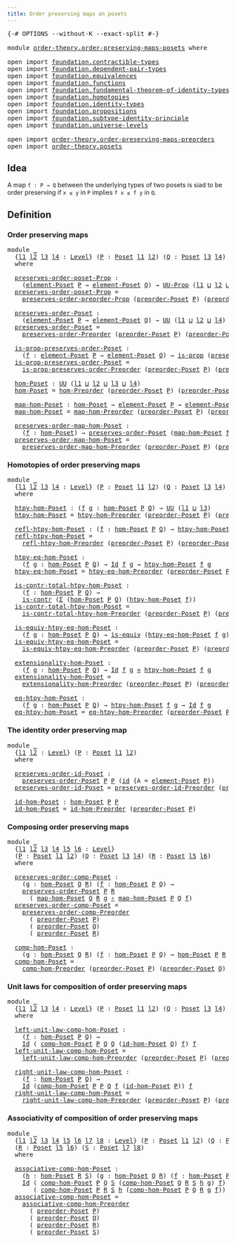 ```yaml
---
title: Order preserving maps on posets
---
```


<pre class="Agda"><a id="57" class="Symbol">{-#</a> <a id="61" class="Keyword">OPTIONS</a> <a id="69" class="Pragma">--without-K</a> <a id="81" class="Pragma">--exact-split</a> <a id="95" class="Symbol">#-}</a>

<a id="100" class="Keyword">module</a> <a id="107" href="order-theory.order-preserving-maps-posets.html" class="Module">order-theory.order-preserving-maps-posets</a> <a id="149" class="Keyword">where</a>

<a id="156" class="Keyword">open</a> <a id="161" class="Keyword">import</a> <a id="168" href="foundation.contractible-types.html" class="Module">foundation.contractible-types</a>
<a id="198" class="Keyword">open</a> <a id="203" class="Keyword">import</a> <a id="210" href="foundation.dependent-pair-types.html" class="Module">foundation.dependent-pair-types</a>
<a id="242" class="Keyword">open</a> <a id="247" class="Keyword">import</a> <a id="254" href="foundation.equivalences.html" class="Module">foundation.equivalences</a>
<a id="278" class="Keyword">open</a> <a id="283" class="Keyword">import</a> <a id="290" href="foundation.functions.html" class="Module">foundation.functions</a>
<a id="311" class="Keyword">open</a> <a id="316" class="Keyword">import</a> <a id="323" href="foundation.fundamental-theorem-of-identity-types.html" class="Module">foundation.fundamental-theorem-of-identity-types</a>
<a id="372" class="Keyword">open</a> <a id="377" class="Keyword">import</a> <a id="384" href="foundation.homotopies.html" class="Module">foundation.homotopies</a>
<a id="406" class="Keyword">open</a> <a id="411" class="Keyword">import</a> <a id="418" href="foundation.identity-types.html" class="Module">foundation.identity-types</a>
<a id="444" class="Keyword">open</a> <a id="449" class="Keyword">import</a> <a id="456" href="foundation.propositions.html" class="Module">foundation.propositions</a>
<a id="480" class="Keyword">open</a> <a id="485" class="Keyword">import</a> <a id="492" href="foundation.subtype-identity-principle.html" class="Module">foundation.subtype-identity-principle</a>
<a id="530" class="Keyword">open</a> <a id="535" class="Keyword">import</a> <a id="542" href="foundation.universe-levels.html" class="Module">foundation.universe-levels</a>

<a id="570" class="Keyword">open</a> <a id="575" class="Keyword">import</a> <a id="582" href="order-theory.order-preserving-maps-preorders.html" class="Module">order-theory.order-preserving-maps-preorders</a>
<a id="627" class="Keyword">open</a> <a id="632" class="Keyword">import</a> <a id="639" href="order-theory.posets.html" class="Module">order-theory.posets</a>
</pre>
## Idea

A map `f : P → Q` between the underlying types of two posets is siad to be order preserving if `x ≤ y` in `P` implies `f x ≤ f y` in `Q`.

## Definition

### Order preserving maps

<pre class="Agda"><a id="862" class="Keyword">module</a> <a id="869" href="order-theory.order-preserving-maps-posets.html#869" class="Module">_</a>
  <a id="873" class="Symbol">{</a><a id="874" href="order-theory.order-preserving-maps-posets.html#874" class="Bound">l1</a> <a id="877" href="order-theory.order-preserving-maps-posets.html#877" class="Bound">l2</a> <a id="880" href="order-theory.order-preserving-maps-posets.html#880" class="Bound">l3</a> <a id="883" href="order-theory.order-preserving-maps-posets.html#883" class="Bound">l4</a> <a id="886" class="Symbol">:</a> <a id="888" href="Agda.Primitive.html#597" class="Postulate">Level</a><a id="893" class="Symbol">}</a> <a id="895" class="Symbol">(</a><a id="896" href="order-theory.order-preserving-maps-posets.html#896" class="Bound">P</a> <a id="898" class="Symbol">:</a> <a id="900" href="order-theory.posets.html#731" class="Function">Poset</a> <a id="906" href="order-theory.order-preserving-maps-posets.html#874" class="Bound">l1</a> <a id="909" href="order-theory.order-preserving-maps-posets.html#877" class="Bound">l2</a><a id="911" class="Symbol">)</a> <a id="913" class="Symbol">(</a><a id="914" href="order-theory.order-preserving-maps-posets.html#914" class="Bound">Q</a> <a id="916" class="Symbol">:</a> <a id="918" href="order-theory.posets.html#731" class="Function">Poset</a> <a id="924" href="order-theory.order-preserving-maps-posets.html#880" class="Bound">l3</a> <a id="927" href="order-theory.order-preserving-maps-posets.html#883" class="Bound">l4</a><a id="929" class="Symbol">)</a>
  <a id="933" class="Keyword">where</a>

  <a id="942" href="order-theory.order-preserving-maps-posets.html#942" class="Function">preserves-order-poset-Prop</a> <a id="969" class="Symbol">:</a>
    <a id="975" class="Symbol">(</a><a id="976" href="order-theory.posets.html#1145" class="Function">element-Poset</a> <a id="990" href="order-theory.order-preserving-maps-posets.html#896" class="Bound">P</a> <a id="992" class="Symbol">→</a> <a id="994" href="order-theory.posets.html#1145" class="Function">element-Poset</a> <a id="1008" href="order-theory.order-preserving-maps-posets.html#914" class="Bound">Q</a><a id="1009" class="Symbol">)</a> <a id="1011" class="Symbol">→</a> <a id="1013" href="foundation-core.propositions.html#1393" class="Function">UU-Prop</a> <a id="1021" class="Symbol">(</a><a id="1022" href="order-theory.order-preserving-maps-posets.html#874" class="Bound">l1</a> <a id="1025" href="Agda.Primitive.html#810" class="Primitive Operator">⊔</a> <a id="1027" href="order-theory.order-preserving-maps-posets.html#877" class="Bound">l2</a> <a id="1030" href="Agda.Primitive.html#810" class="Primitive Operator">⊔</a> <a id="1032" href="order-theory.order-preserving-maps-posets.html#883" class="Bound">l4</a><a id="1034" class="Symbol">)</a>
  <a id="1038" href="order-theory.order-preserving-maps-posets.html#942" class="Function">preserves-order-poset-Prop</a> <a id="1065" class="Symbol">=</a>
    <a id="1071" href="order-theory.order-preserving-maps-preorders.html#903" class="Function">preserves-order-preorder-Prop</a> <a id="1101" class="Symbol">(</a><a id="1102" href="order-theory.posets.html#1761" class="Function">preorder-Poset</a> <a id="1117" href="order-theory.order-preserving-maps-posets.html#896" class="Bound">P</a><a id="1118" class="Symbol">)</a> <a id="1120" class="Symbol">(</a><a id="1121" href="order-theory.posets.html#1761" class="Function">preorder-Poset</a> <a id="1136" href="order-theory.order-preserving-maps-posets.html#914" class="Bound">Q</a><a id="1137" class="Symbol">)</a>

  <a id="1142" href="order-theory.order-preserving-maps-posets.html#1142" class="Function">preserves-order-Poset</a> <a id="1164" class="Symbol">:</a>
    <a id="1170" class="Symbol">(</a><a id="1171" href="order-theory.posets.html#1145" class="Function">element-Poset</a> <a id="1185" href="order-theory.order-preserving-maps-posets.html#896" class="Bound">P</a> <a id="1187" class="Symbol">→</a> <a id="1189" href="order-theory.posets.html#1145" class="Function">element-Poset</a> <a id="1203" href="order-theory.order-preserving-maps-posets.html#914" class="Bound">Q</a><a id="1204" class="Symbol">)</a> <a id="1206" class="Symbol">→</a> <a id="1208" href="foundation-core.universe-levels.html#235" class="Primitive">UU</a> <a id="1211" class="Symbol">(</a><a id="1212" href="order-theory.order-preserving-maps-posets.html#874" class="Bound">l1</a> <a id="1215" href="Agda.Primitive.html#810" class="Primitive Operator">⊔</a> <a id="1217" href="order-theory.order-preserving-maps-posets.html#877" class="Bound">l2</a> <a id="1220" href="Agda.Primitive.html#810" class="Primitive Operator">⊔</a> <a id="1222" href="order-theory.order-preserving-maps-posets.html#883" class="Bound">l4</a><a id="1224" class="Symbol">)</a>
  <a id="1228" href="order-theory.order-preserving-maps-posets.html#1142" class="Function">preserves-order-Poset</a> <a id="1250" class="Symbol">=</a>
    <a id="1256" href="order-theory.order-preserving-maps-preorders.html#1276" class="Function">preserves-order-Preorder</a> <a id="1281" class="Symbol">(</a><a id="1282" href="order-theory.posets.html#1761" class="Function">preorder-Poset</a> <a id="1297" href="order-theory.order-preserving-maps-posets.html#896" class="Bound">P</a><a id="1298" class="Symbol">)</a> <a id="1300" class="Symbol">(</a><a id="1301" href="order-theory.posets.html#1761" class="Function">preorder-Poset</a> <a id="1316" href="order-theory.order-preserving-maps-posets.html#914" class="Bound">Q</a><a id="1317" class="Symbol">)</a>

  <a id="1322" href="order-theory.order-preserving-maps-posets.html#1322" class="Function">is-prop-preserves-order-Poset</a> <a id="1352" class="Symbol">:</a>
    <a id="1358" class="Symbol">(</a><a id="1359" href="order-theory.order-preserving-maps-posets.html#1359" class="Bound">f</a> <a id="1361" class="Symbol">:</a> <a id="1363" href="order-theory.posets.html#1145" class="Function">element-Poset</a> <a id="1377" href="order-theory.order-preserving-maps-posets.html#896" class="Bound">P</a> <a id="1379" class="Symbol">→</a> <a id="1381" href="order-theory.posets.html#1145" class="Function">element-Poset</a> <a id="1395" href="order-theory.order-preserving-maps-posets.html#914" class="Bound">Q</a><a id="1396" class="Symbol">)</a> <a id="1398" class="Symbol">→</a> <a id="1400" href="foundation-core.propositions.html#1309" class="Function">is-prop</a> <a id="1408" class="Symbol">(</a><a id="1409" href="order-theory.order-preserving-maps-posets.html#1142" class="Function">preserves-order-Poset</a> <a id="1431" href="order-theory.order-preserving-maps-posets.html#1359" class="Bound">f</a><a id="1432" class="Symbol">)</a>
  <a id="1436" href="order-theory.order-preserving-maps-posets.html#1322" class="Function">is-prop-preserves-order-Poset</a> <a id="1466" class="Symbol">=</a>
    <a id="1472" href="order-theory.order-preserving-maps-preorders.html#1451" class="Function">is-prop-preserves-order-Preorder</a> <a id="1505" class="Symbol">(</a><a id="1506" href="order-theory.posets.html#1761" class="Function">preorder-Poset</a> <a id="1521" href="order-theory.order-preserving-maps-posets.html#896" class="Bound">P</a><a id="1522" class="Symbol">)</a> <a id="1524" class="Symbol">(</a><a id="1525" href="order-theory.posets.html#1761" class="Function">preorder-Poset</a> <a id="1540" href="order-theory.order-preserving-maps-posets.html#914" class="Bound">Q</a><a id="1541" class="Symbol">)</a>

  <a id="1546" href="order-theory.order-preserving-maps-posets.html#1546" class="Function">hom-Poset</a> <a id="1556" class="Symbol">:</a> <a id="1558" href="foundation-core.universe-levels.html#235" class="Primitive">UU</a> <a id="1561" class="Symbol">(</a><a id="1562" href="order-theory.order-preserving-maps-posets.html#874" class="Bound">l1</a> <a id="1565" href="Agda.Primitive.html#810" class="Primitive Operator">⊔</a> <a id="1567" href="order-theory.order-preserving-maps-posets.html#877" class="Bound">l2</a> <a id="1570" href="Agda.Primitive.html#810" class="Primitive Operator">⊔</a> <a id="1572" href="order-theory.order-preserving-maps-posets.html#880" class="Bound">l3</a> <a id="1575" href="Agda.Primitive.html#810" class="Primitive Operator">⊔</a> <a id="1577" href="order-theory.order-preserving-maps-posets.html#883" class="Bound">l4</a><a id="1579" class="Symbol">)</a>
  <a id="1583" href="order-theory.order-preserving-maps-posets.html#1546" class="Function">hom-Poset</a> <a id="1593" class="Symbol">=</a> <a id="1595" href="order-theory.order-preserving-maps-preorders.html#1677" class="Function">hom-Preorder</a> <a id="1608" class="Symbol">(</a><a id="1609" href="order-theory.posets.html#1761" class="Function">preorder-Poset</a> <a id="1624" href="order-theory.order-preserving-maps-posets.html#896" class="Bound">P</a><a id="1625" class="Symbol">)</a> <a id="1627" class="Symbol">(</a><a id="1628" href="order-theory.posets.html#1761" class="Function">preorder-Poset</a> <a id="1643" href="order-theory.order-preserving-maps-posets.html#914" class="Bound">Q</a><a id="1644" class="Symbol">)</a>

  <a id="1649" href="order-theory.order-preserving-maps-posets.html#1649" class="Function">map-hom-Poset</a> <a id="1663" class="Symbol">:</a> <a id="1665" href="order-theory.order-preserving-maps-posets.html#1546" class="Function">hom-Poset</a> <a id="1675" class="Symbol">→</a> <a id="1677" href="order-theory.posets.html#1145" class="Function">element-Poset</a> <a id="1691" href="order-theory.order-preserving-maps-posets.html#896" class="Bound">P</a> <a id="1693" class="Symbol">→</a> <a id="1695" href="order-theory.posets.html#1145" class="Function">element-Poset</a> <a id="1709" href="order-theory.order-preserving-maps-posets.html#914" class="Bound">Q</a>
  <a id="1713" href="order-theory.order-preserving-maps-posets.html#1649" class="Function">map-hom-Poset</a> <a id="1727" class="Symbol">=</a> <a id="1729" href="order-theory.order-preserving-maps-preorders.html#1808" class="Function">map-hom-Preorder</a> <a id="1746" class="Symbol">(</a><a id="1747" href="order-theory.posets.html#1761" class="Function">preorder-Poset</a> <a id="1762" href="order-theory.order-preserving-maps-posets.html#896" class="Bound">P</a><a id="1763" class="Symbol">)</a> <a id="1765" class="Symbol">(</a><a id="1766" href="order-theory.posets.html#1761" class="Function">preorder-Poset</a> <a id="1781" href="order-theory.order-preserving-maps-posets.html#914" class="Bound">Q</a><a id="1782" class="Symbol">)</a>

  <a id="1787" href="order-theory.order-preserving-maps-posets.html#1787" class="Function">preserves-order-map-hom-Poset</a> <a id="1817" class="Symbol">:</a>
    <a id="1823" class="Symbol">(</a><a id="1824" href="order-theory.order-preserving-maps-posets.html#1824" class="Bound">f</a> <a id="1826" class="Symbol">:</a> <a id="1828" href="order-theory.order-preserving-maps-posets.html#1546" class="Function">hom-Poset</a><a id="1837" class="Symbol">)</a> <a id="1839" class="Symbol">→</a> <a id="1841" href="order-theory.order-preserving-maps-posets.html#1142" class="Function">preserves-order-Poset</a> <a id="1863" class="Symbol">(</a><a id="1864" href="order-theory.order-preserving-maps-posets.html#1649" class="Function">map-hom-Poset</a> <a id="1878" href="order-theory.order-preserving-maps-posets.html#1824" class="Bound">f</a><a id="1879" class="Symbol">)</a>
  <a id="1883" href="order-theory.order-preserving-maps-posets.html#1787" class="Function">preserves-order-map-hom-Poset</a> <a id="1913" class="Symbol">=</a>
    <a id="1919" href="order-theory.order-preserving-maps-preorders.html#1910" class="Function">preserves-order-map-hom-Preorder</a> <a id="1952" class="Symbol">(</a><a id="1953" href="order-theory.posets.html#1761" class="Function">preorder-Poset</a> <a id="1968" href="order-theory.order-preserving-maps-posets.html#896" class="Bound">P</a><a id="1969" class="Symbol">)</a> <a id="1971" class="Symbol">(</a><a id="1972" href="order-theory.posets.html#1761" class="Function">preorder-Poset</a> <a id="1987" href="order-theory.order-preserving-maps-posets.html#914" class="Bound">Q</a><a id="1988" class="Symbol">)</a>
</pre>
### Homotopies of order preserving maps

<pre class="Agda"><a id="2044" class="Keyword">module</a> <a id="2051" href="order-theory.order-preserving-maps-posets.html#2051" class="Module">_</a>
  <a id="2055" class="Symbol">{</a><a id="2056" href="order-theory.order-preserving-maps-posets.html#2056" class="Bound">l1</a> <a id="2059" href="order-theory.order-preserving-maps-posets.html#2059" class="Bound">l2</a> <a id="2062" href="order-theory.order-preserving-maps-posets.html#2062" class="Bound">l3</a> <a id="2065" href="order-theory.order-preserving-maps-posets.html#2065" class="Bound">l4</a> <a id="2068" class="Symbol">:</a> <a id="2070" href="Agda.Primitive.html#597" class="Postulate">Level</a><a id="2075" class="Symbol">}</a> <a id="2077" class="Symbol">(</a><a id="2078" href="order-theory.order-preserving-maps-posets.html#2078" class="Bound">P</a> <a id="2080" class="Symbol">:</a> <a id="2082" href="order-theory.posets.html#731" class="Function">Poset</a> <a id="2088" href="order-theory.order-preserving-maps-posets.html#2056" class="Bound">l1</a> <a id="2091" href="order-theory.order-preserving-maps-posets.html#2059" class="Bound">l2</a><a id="2093" class="Symbol">)</a> <a id="2095" class="Symbol">(</a><a id="2096" href="order-theory.order-preserving-maps-posets.html#2096" class="Bound">Q</a> <a id="2098" class="Symbol">:</a> <a id="2100" href="order-theory.posets.html#731" class="Function">Poset</a> <a id="2106" href="order-theory.order-preserving-maps-posets.html#2062" class="Bound">l3</a> <a id="2109" href="order-theory.order-preserving-maps-posets.html#2065" class="Bound">l4</a><a id="2111" class="Symbol">)</a>
  <a id="2115" class="Keyword">where</a>

  <a id="2124" href="order-theory.order-preserving-maps-posets.html#2124" class="Function">htpy-hom-Poset</a> <a id="2139" class="Symbol">:</a> <a id="2141" class="Symbol">(</a><a id="2142" href="order-theory.order-preserving-maps-posets.html#2142" class="Bound">f</a> <a id="2144" href="order-theory.order-preserving-maps-posets.html#2144" class="Bound">g</a> <a id="2146" class="Symbol">:</a> <a id="2148" href="order-theory.order-preserving-maps-posets.html#1546" class="Function">hom-Poset</a> <a id="2158" href="order-theory.order-preserving-maps-posets.html#2078" class="Bound">P</a> <a id="2160" href="order-theory.order-preserving-maps-posets.html#2096" class="Bound">Q</a><a id="2161" class="Symbol">)</a> <a id="2163" class="Symbol">→</a> <a id="2165" href="foundation-core.universe-levels.html#235" class="Primitive">UU</a> <a id="2168" class="Symbol">(</a><a id="2169" href="order-theory.order-preserving-maps-posets.html#2056" class="Bound">l1</a> <a id="2172" href="Agda.Primitive.html#810" class="Primitive Operator">⊔</a> <a id="2174" href="order-theory.order-preserving-maps-posets.html#2062" class="Bound">l3</a><a id="2176" class="Symbol">)</a>
  <a id="2180" href="order-theory.order-preserving-maps-posets.html#2124" class="Function">htpy-hom-Poset</a> <a id="2195" class="Symbol">=</a> <a id="2197" href="order-theory.order-preserving-maps-preorders.html#2197" class="Function">htpy-hom-Preorder</a> <a id="2215" class="Symbol">(</a><a id="2216" href="order-theory.posets.html#1761" class="Function">preorder-Poset</a> <a id="2231" href="order-theory.order-preserving-maps-posets.html#2078" class="Bound">P</a><a id="2232" class="Symbol">)</a> <a id="2234" class="Symbol">(</a><a id="2235" href="order-theory.posets.html#1761" class="Function">preorder-Poset</a> <a id="2250" href="order-theory.order-preserving-maps-posets.html#2096" class="Bound">Q</a><a id="2251" class="Symbol">)</a>

  <a id="2256" href="order-theory.order-preserving-maps-posets.html#2256" class="Function">refl-htpy-hom-Poset</a> <a id="2276" class="Symbol">:</a> <a id="2278" class="Symbol">(</a><a id="2279" href="order-theory.order-preserving-maps-posets.html#2279" class="Bound">f</a> <a id="2281" class="Symbol">:</a> <a id="2283" href="order-theory.order-preserving-maps-posets.html#1546" class="Function">hom-Poset</a> <a id="2293" href="order-theory.order-preserving-maps-posets.html#2078" class="Bound">P</a> <a id="2295" href="order-theory.order-preserving-maps-posets.html#2096" class="Bound">Q</a><a id="2296" class="Symbol">)</a> <a id="2298" class="Symbol">→</a> <a id="2300" href="order-theory.order-preserving-maps-posets.html#2124" class="Function">htpy-hom-Poset</a> <a id="2315" href="order-theory.order-preserving-maps-posets.html#2279" class="Bound">f</a> <a id="2317" href="order-theory.order-preserving-maps-posets.html#2279" class="Bound">f</a>
  <a id="2321" href="order-theory.order-preserving-maps-posets.html#2256" class="Function">refl-htpy-hom-Poset</a> <a id="2341" class="Symbol">=</a>
    <a id="2347" href="order-theory.order-preserving-maps-preorders.html#2334" class="Function">refl-htpy-hom-Preorder</a> <a id="2370" class="Symbol">(</a><a id="2371" href="order-theory.posets.html#1761" class="Function">preorder-Poset</a> <a id="2386" href="order-theory.order-preserving-maps-posets.html#2078" class="Bound">P</a><a id="2387" class="Symbol">)</a> <a id="2389" class="Symbol">(</a><a id="2390" href="order-theory.posets.html#1761" class="Function">preorder-Poset</a> <a id="2405" href="order-theory.order-preserving-maps-posets.html#2096" class="Bound">Q</a><a id="2406" class="Symbol">)</a>

  <a id="2411" href="order-theory.order-preserving-maps-posets.html#2411" class="Function">htpy-eq-hom-Poset</a> <a id="2429" class="Symbol">:</a>
    <a id="2435" class="Symbol">(</a><a id="2436" href="order-theory.order-preserving-maps-posets.html#2436" class="Bound">f</a> <a id="2438" href="order-theory.order-preserving-maps-posets.html#2438" class="Bound">g</a> <a id="2440" class="Symbol">:</a> <a id="2442" href="order-theory.order-preserving-maps-posets.html#1546" class="Function">hom-Poset</a> <a id="2452" href="order-theory.order-preserving-maps-posets.html#2078" class="Bound">P</a> <a id="2454" href="order-theory.order-preserving-maps-posets.html#2096" class="Bound">Q</a><a id="2455" class="Symbol">)</a> <a id="2457" class="Symbol">→</a> <a id="2459" href="foundation-core.identity-types.html#1767" class="Datatype">Id</a> <a id="2462" href="order-theory.order-preserving-maps-posets.html#2436" class="Bound">f</a> <a id="2464" href="order-theory.order-preserving-maps-posets.html#2438" class="Bound">g</a> <a id="2466" class="Symbol">→</a> <a id="2468" href="order-theory.order-preserving-maps-posets.html#2124" class="Function">htpy-hom-Poset</a> <a id="2483" href="order-theory.order-preserving-maps-posets.html#2436" class="Bound">f</a> <a id="2485" href="order-theory.order-preserving-maps-posets.html#2438" class="Bound">g</a>
  <a id="2489" href="order-theory.order-preserving-maps-posets.html#2411" class="Function">htpy-eq-hom-Poset</a> <a id="2507" class="Symbol">=</a> <a id="2509" href="order-theory.order-preserving-maps-preorders.html#2448" class="Function">htpy-eq-hom-Preorder</a> <a id="2530" class="Symbol">(</a><a id="2531" href="order-theory.posets.html#1761" class="Function">preorder-Poset</a> <a id="2546" href="order-theory.order-preserving-maps-posets.html#2078" class="Bound">P</a><a id="2547" class="Symbol">)</a> <a id="2549" class="Symbol">(</a><a id="2550" href="order-theory.posets.html#1761" class="Function">preorder-Poset</a> <a id="2565" href="order-theory.order-preserving-maps-posets.html#2096" class="Bound">Q</a><a id="2566" class="Symbol">)</a>

  <a id="2571" href="order-theory.order-preserving-maps-posets.html#2571" class="Function">is-contr-total-htpy-hom-Poset</a> <a id="2601" class="Symbol">:</a>
    <a id="2607" class="Symbol">(</a><a id="2608" href="order-theory.order-preserving-maps-posets.html#2608" class="Bound">f</a> <a id="2610" class="Symbol">:</a> <a id="2612" href="order-theory.order-preserving-maps-posets.html#1546" class="Function">hom-Poset</a> <a id="2622" href="order-theory.order-preserving-maps-posets.html#2078" class="Bound">P</a> <a id="2624" href="order-theory.order-preserving-maps-posets.html#2096" class="Bound">Q</a><a id="2625" class="Symbol">)</a> <a id="2627" class="Symbol">→</a>
    <a id="2633" href="foundation-core.contractible-types.html#1006" class="Function">is-contr</a> <a id="2642" class="Symbol">(</a><a id="2643" href="foundation-core.dependent-pair-types.html#515" class="Record">Σ</a> <a id="2645" class="Symbol">(</a><a id="2646" href="order-theory.order-preserving-maps-posets.html#1546" class="Function">hom-Poset</a> <a id="2656" href="order-theory.order-preserving-maps-posets.html#2078" class="Bound">P</a> <a id="2658" href="order-theory.order-preserving-maps-posets.html#2096" class="Bound">Q</a><a id="2659" class="Symbol">)</a> <a id="2661" class="Symbol">(</a><a id="2662" href="order-theory.order-preserving-maps-posets.html#2124" class="Function">htpy-hom-Poset</a> <a id="2677" href="order-theory.order-preserving-maps-posets.html#2608" class="Bound">f</a><a id="2678" class="Symbol">))</a>
  <a id="2683" href="order-theory.order-preserving-maps-posets.html#2571" class="Function">is-contr-total-htpy-hom-Poset</a> <a id="2713" class="Symbol">=</a>
    <a id="2719" href="order-theory.order-preserving-maps-preorders.html#2596" class="Function">is-contr-total-htpy-hom-Preorder</a> <a id="2752" class="Symbol">(</a><a id="2753" href="order-theory.posets.html#1761" class="Function">preorder-Poset</a> <a id="2768" href="order-theory.order-preserving-maps-posets.html#2078" class="Bound">P</a><a id="2769" class="Symbol">)</a> <a id="2771" class="Symbol">(</a><a id="2772" href="order-theory.posets.html#1761" class="Function">preorder-Poset</a> <a id="2787" href="order-theory.order-preserving-maps-posets.html#2096" class="Bound">Q</a><a id="2788" class="Symbol">)</a>

  <a id="2793" href="order-theory.order-preserving-maps-posets.html#2793" class="Function">is-equiv-htpy-eq-hom-Poset</a> <a id="2820" class="Symbol">:</a>
    <a id="2826" class="Symbol">(</a><a id="2827" href="order-theory.order-preserving-maps-posets.html#2827" class="Bound">f</a> <a id="2829" href="order-theory.order-preserving-maps-posets.html#2829" class="Bound">g</a> <a id="2831" class="Symbol">:</a> <a id="2833" href="order-theory.order-preserving-maps-posets.html#1546" class="Function">hom-Poset</a> <a id="2843" href="order-theory.order-preserving-maps-posets.html#2078" class="Bound">P</a> <a id="2845" href="order-theory.order-preserving-maps-posets.html#2096" class="Bound">Q</a><a id="2846" class="Symbol">)</a> <a id="2848" class="Symbol">→</a> <a id="2850" href="foundation-core.equivalences.html#1556" class="Function">is-equiv</a> <a id="2859" class="Symbol">(</a><a id="2860" href="order-theory.order-preserving-maps-posets.html#2411" class="Function">htpy-eq-hom-Poset</a> <a id="2878" href="order-theory.order-preserving-maps-posets.html#2827" class="Bound">f</a> <a id="2880" href="order-theory.order-preserving-maps-posets.html#2829" class="Bound">g</a><a id="2881" class="Symbol">)</a>
  <a id="2885" href="order-theory.order-preserving-maps-posets.html#2793" class="Function">is-equiv-htpy-eq-hom-Poset</a> <a id="2912" class="Symbol">=</a>
    <a id="2918" href="order-theory.order-preserving-maps-preorders.html#2989" class="Function">is-equiv-htpy-eq-hom-Preorder</a> <a id="2948" class="Symbol">(</a><a id="2949" href="order-theory.posets.html#1761" class="Function">preorder-Poset</a> <a id="2964" href="order-theory.order-preserving-maps-posets.html#2078" class="Bound">P</a><a id="2965" class="Symbol">)</a> <a id="2967" class="Symbol">(</a><a id="2968" href="order-theory.posets.html#1761" class="Function">preorder-Poset</a> <a id="2983" href="order-theory.order-preserving-maps-posets.html#2096" class="Bound">Q</a><a id="2984" class="Symbol">)</a>

  <a id="2989" href="order-theory.order-preserving-maps-posets.html#2989" class="Function">extensionality-hom-Poset</a> <a id="3014" class="Symbol">:</a>
    <a id="3020" class="Symbol">(</a><a id="3021" href="order-theory.order-preserving-maps-posets.html#3021" class="Bound">f</a> <a id="3023" href="order-theory.order-preserving-maps-posets.html#3023" class="Bound">g</a> <a id="3025" class="Symbol">:</a> <a id="3027" href="order-theory.order-preserving-maps-posets.html#1546" class="Function">hom-Poset</a> <a id="3037" href="order-theory.order-preserving-maps-posets.html#2078" class="Bound">P</a> <a id="3039" href="order-theory.order-preserving-maps-posets.html#2096" class="Bound">Q</a><a id="3040" class="Symbol">)</a> <a id="3042" class="Symbol">→</a> <a id="3044" href="foundation-core.identity-types.html#1767" class="Datatype">Id</a> <a id="3047" href="order-theory.order-preserving-maps-posets.html#3021" class="Bound">f</a> <a id="3049" href="order-theory.order-preserving-maps-posets.html#3023" class="Bound">g</a> <a id="3051" href="foundation-core.equivalences.html#1621" class="Function Operator">≃</a> <a id="3053" href="order-theory.order-preserving-maps-posets.html#2124" class="Function">htpy-hom-Poset</a> <a id="3068" href="order-theory.order-preserving-maps-posets.html#3021" class="Bound">f</a> <a id="3070" href="order-theory.order-preserving-maps-posets.html#3023" class="Bound">g</a>
  <a id="3074" href="order-theory.order-preserving-maps-posets.html#2989" class="Function">extensionality-hom-Poset</a> <a id="3099" class="Symbol">=</a>
    <a id="3105" href="order-theory.order-preserving-maps-preorders.html#3230" class="Function">extensionality-hom-Preorder</a> <a id="3133" class="Symbol">(</a><a id="3134" href="order-theory.posets.html#1761" class="Function">preorder-Poset</a> <a id="3149" href="order-theory.order-preserving-maps-posets.html#2078" class="Bound">P</a><a id="3150" class="Symbol">)</a> <a id="3152" class="Symbol">(</a><a id="3153" href="order-theory.posets.html#1761" class="Function">preorder-Poset</a> <a id="3168" href="order-theory.order-preserving-maps-posets.html#2096" class="Bound">Q</a><a id="3169" class="Symbol">)</a>

  <a id="3174" href="order-theory.order-preserving-maps-posets.html#3174" class="Function">eq-htpy-hom-Poset</a> <a id="3192" class="Symbol">:</a>
    <a id="3198" class="Symbol">(</a><a id="3199" href="order-theory.order-preserving-maps-posets.html#3199" class="Bound">f</a> <a id="3201" href="order-theory.order-preserving-maps-posets.html#3201" class="Bound">g</a> <a id="3203" class="Symbol">:</a> <a id="3205" href="order-theory.order-preserving-maps-posets.html#1546" class="Function">hom-Poset</a> <a id="3215" href="order-theory.order-preserving-maps-posets.html#2078" class="Bound">P</a> <a id="3217" href="order-theory.order-preserving-maps-posets.html#2096" class="Bound">Q</a><a id="3218" class="Symbol">)</a> <a id="3220" class="Symbol">→</a> <a id="3222" href="order-theory.order-preserving-maps-posets.html#2124" class="Function">htpy-hom-Poset</a> <a id="3237" href="order-theory.order-preserving-maps-posets.html#3199" class="Bound">f</a> <a id="3239" href="order-theory.order-preserving-maps-posets.html#3201" class="Bound">g</a> <a id="3241" class="Symbol">→</a> <a id="3243" href="foundation-core.identity-types.html#1767" class="Datatype">Id</a> <a id="3246" href="order-theory.order-preserving-maps-posets.html#3199" class="Bound">f</a> <a id="3248" href="order-theory.order-preserving-maps-posets.html#3201" class="Bound">g</a>
  <a id="3252" href="order-theory.order-preserving-maps-posets.html#3174" class="Function">eq-htpy-hom-Poset</a> <a id="3270" class="Symbol">=</a> <a id="3272" href="order-theory.order-preserving-maps-preorders.html#3468" class="Function">eq-htpy-hom-Preorder</a> <a id="3293" class="Symbol">(</a><a id="3294" href="order-theory.posets.html#1761" class="Function">preorder-Poset</a> <a id="3309" href="order-theory.order-preserving-maps-posets.html#2078" class="Bound">P</a><a id="3310" class="Symbol">)</a> <a id="3312" class="Symbol">(</a><a id="3313" href="order-theory.posets.html#1761" class="Function">preorder-Poset</a> <a id="3328" href="order-theory.order-preserving-maps-posets.html#2096" class="Bound">Q</a><a id="3329" class="Symbol">)</a>
</pre>
### The identity order preserving map

<pre class="Agda"><a id="3383" class="Keyword">module</a> <a id="3390" href="order-theory.order-preserving-maps-posets.html#3390" class="Module">_</a>
  <a id="3394" class="Symbol">{</a><a id="3395" href="order-theory.order-preserving-maps-posets.html#3395" class="Bound">l1</a> <a id="3398" href="order-theory.order-preserving-maps-posets.html#3398" class="Bound">l2</a> <a id="3401" class="Symbol">:</a> <a id="3403" href="Agda.Primitive.html#597" class="Postulate">Level</a><a id="3408" class="Symbol">}</a> <a id="3410" class="Symbol">(</a><a id="3411" href="order-theory.order-preserving-maps-posets.html#3411" class="Bound">P</a> <a id="3413" class="Symbol">:</a> <a id="3415" href="order-theory.posets.html#731" class="Function">Poset</a> <a id="3421" href="order-theory.order-preserving-maps-posets.html#3395" class="Bound">l1</a> <a id="3424" href="order-theory.order-preserving-maps-posets.html#3398" class="Bound">l2</a><a id="3426" class="Symbol">)</a>
  <a id="3430" class="Keyword">where</a>

  <a id="3439" href="order-theory.order-preserving-maps-posets.html#3439" class="Function">preserves-order-id-Poset</a> <a id="3464" class="Symbol">:</a>
    <a id="3470" href="order-theory.order-preserving-maps-posets.html#1142" class="Function">preserves-order-Poset</a> <a id="3492" href="order-theory.order-preserving-maps-posets.html#3411" class="Bound">P</a> <a id="3494" href="order-theory.order-preserving-maps-posets.html#3411" class="Bound">P</a> <a id="3496" class="Symbol">(</a><a id="3497" href="foundation-core.functions.html#322" class="Function">id</a> <a id="3500" class="Symbol">{</a><a id="3501" class="Argument">A</a> <a id="3503" class="Symbol">=</a> <a id="3505" href="order-theory.posets.html#1145" class="Function">element-Poset</a> <a id="3519" href="order-theory.order-preserving-maps-posets.html#3411" class="Bound">P</a><a id="3520" class="Symbol">})</a>
  <a id="3525" href="order-theory.order-preserving-maps-posets.html#3439" class="Function">preserves-order-id-Poset</a> <a id="3550" class="Symbol">=</a> <a id="3552" href="order-theory.order-preserving-maps-preorders.html#3750" class="Function">preserves-order-id-Preorder</a> <a id="3580" class="Symbol">(</a><a id="3581" href="order-theory.posets.html#1761" class="Function">preorder-Poset</a> <a id="3596" href="order-theory.order-preserving-maps-posets.html#3411" class="Bound">P</a><a id="3597" class="Symbol">)</a>

  <a id="3602" href="order-theory.order-preserving-maps-posets.html#3602" class="Function">id-hom-Poset</a> <a id="3615" class="Symbol">:</a> <a id="3617" href="order-theory.order-preserving-maps-posets.html#1546" class="Function">hom-Poset</a> <a id="3627" href="order-theory.order-preserving-maps-posets.html#3411" class="Bound">P</a> <a id="3629" href="order-theory.order-preserving-maps-posets.html#3411" class="Bound">P</a>
  <a id="3633" href="order-theory.order-preserving-maps-posets.html#3602" class="Function">id-hom-Poset</a> <a id="3646" class="Symbol">=</a> <a id="3648" href="order-theory.order-preserving-maps-preorders.html#3885" class="Function">id-hom-Preorder</a> <a id="3664" class="Symbol">(</a><a id="3665" href="order-theory.posets.html#1761" class="Function">preorder-Poset</a> <a id="3680" href="order-theory.order-preserving-maps-posets.html#3411" class="Bound">P</a><a id="3681" class="Symbol">)</a>
</pre>
### Composing order preserving maps

<pre class="Agda"><a id="3733" class="Keyword">module</a> <a id="3740" href="order-theory.order-preserving-maps-posets.html#3740" class="Module">_</a>
  <a id="3744" class="Symbol">{</a><a id="3745" href="order-theory.order-preserving-maps-posets.html#3745" class="Bound">l1</a> <a id="3748" href="order-theory.order-preserving-maps-posets.html#3748" class="Bound">l2</a> <a id="3751" href="order-theory.order-preserving-maps-posets.html#3751" class="Bound">l3</a> <a id="3754" href="order-theory.order-preserving-maps-posets.html#3754" class="Bound">l4</a> <a id="3757" href="order-theory.order-preserving-maps-posets.html#3757" class="Bound">l5</a> <a id="3760" href="order-theory.order-preserving-maps-posets.html#3760" class="Bound">l6</a> <a id="3763" class="Symbol">:</a> <a id="3765" href="Agda.Primitive.html#597" class="Postulate">Level</a><a id="3770" class="Symbol">}</a>
  <a id="3774" class="Symbol">(</a><a id="3775" href="order-theory.order-preserving-maps-posets.html#3775" class="Bound">P</a> <a id="3777" class="Symbol">:</a> <a id="3779" href="order-theory.posets.html#731" class="Function">Poset</a> <a id="3785" href="order-theory.order-preserving-maps-posets.html#3745" class="Bound">l1</a> <a id="3788" href="order-theory.order-preserving-maps-posets.html#3748" class="Bound">l2</a><a id="3790" class="Symbol">)</a> <a id="3792" class="Symbol">(</a><a id="3793" href="order-theory.order-preserving-maps-posets.html#3793" class="Bound">Q</a> <a id="3795" class="Symbol">:</a> <a id="3797" href="order-theory.posets.html#731" class="Function">Poset</a> <a id="3803" href="order-theory.order-preserving-maps-posets.html#3751" class="Bound">l3</a> <a id="3806" href="order-theory.order-preserving-maps-posets.html#3754" class="Bound">l4</a><a id="3808" class="Symbol">)</a> <a id="3810" class="Symbol">(</a><a id="3811" href="order-theory.order-preserving-maps-posets.html#3811" class="Bound">R</a> <a id="3813" class="Symbol">:</a> <a id="3815" href="order-theory.posets.html#731" class="Function">Poset</a> <a id="3821" href="order-theory.order-preserving-maps-posets.html#3757" class="Bound">l5</a> <a id="3824" href="order-theory.order-preserving-maps-posets.html#3760" class="Bound">l6</a><a id="3826" class="Symbol">)</a>
  <a id="3830" class="Keyword">where</a>

  <a id="3839" href="order-theory.order-preserving-maps-posets.html#3839" class="Function">preserves-order-comp-Poset</a> <a id="3866" class="Symbol">:</a>
    <a id="3872" class="Symbol">(</a><a id="3873" href="order-theory.order-preserving-maps-posets.html#3873" class="Bound">g</a> <a id="3875" class="Symbol">:</a> <a id="3877" href="order-theory.order-preserving-maps-posets.html#1546" class="Function">hom-Poset</a> <a id="3887" href="order-theory.order-preserving-maps-posets.html#3793" class="Bound">Q</a> <a id="3889" href="order-theory.order-preserving-maps-posets.html#3811" class="Bound">R</a><a id="3890" class="Symbol">)</a> <a id="3892" class="Symbol">(</a><a id="3893" href="order-theory.order-preserving-maps-posets.html#3893" class="Bound">f</a> <a id="3895" class="Symbol">:</a> <a id="3897" href="order-theory.order-preserving-maps-posets.html#1546" class="Function">hom-Poset</a> <a id="3907" href="order-theory.order-preserving-maps-posets.html#3775" class="Bound">P</a> <a id="3909" href="order-theory.order-preserving-maps-posets.html#3793" class="Bound">Q</a><a id="3910" class="Symbol">)</a> <a id="3912" class="Symbol">→</a>
    <a id="3918" href="order-theory.order-preserving-maps-posets.html#1142" class="Function">preserves-order-Poset</a> <a id="3940" href="order-theory.order-preserving-maps-posets.html#3775" class="Bound">P</a> <a id="3942" href="order-theory.order-preserving-maps-posets.html#3811" class="Bound">R</a>
      <a id="3950" class="Symbol">(</a> <a id="3952" href="order-theory.order-preserving-maps-posets.html#1649" class="Function">map-hom-Poset</a> <a id="3966" href="order-theory.order-preserving-maps-posets.html#3793" class="Bound">Q</a> <a id="3968" href="order-theory.order-preserving-maps-posets.html#3811" class="Bound">R</a> <a id="3970" href="order-theory.order-preserving-maps-posets.html#3873" class="Bound">g</a> <a id="3972" href="foundation-core.functions.html#420" class="Function Operator">∘</a> <a id="3974" href="order-theory.order-preserving-maps-posets.html#1649" class="Function">map-hom-Poset</a> <a id="3988" href="order-theory.order-preserving-maps-posets.html#3775" class="Bound">P</a> <a id="3990" href="order-theory.order-preserving-maps-posets.html#3793" class="Bound">Q</a> <a id="3992" href="order-theory.order-preserving-maps-posets.html#3893" class="Bound">f</a><a id="3993" class="Symbol">)</a>
  <a id="3997" href="order-theory.order-preserving-maps-posets.html#3839" class="Function">preserves-order-comp-Poset</a> <a id="4024" class="Symbol">=</a>
    <a id="4030" href="order-theory.order-preserving-maps-preorders.html#4164" class="Function">preserves-order-comp-Preorder</a>
      <a id="4066" class="Symbol">(</a> <a id="4068" href="order-theory.posets.html#1761" class="Function">preorder-Poset</a> <a id="4083" href="order-theory.order-preserving-maps-posets.html#3775" class="Bound">P</a><a id="4084" class="Symbol">)</a>
      <a id="4092" class="Symbol">(</a> <a id="4094" href="order-theory.posets.html#1761" class="Function">preorder-Poset</a> <a id="4109" href="order-theory.order-preserving-maps-posets.html#3793" class="Bound">Q</a><a id="4110" class="Symbol">)</a>
      <a id="4118" class="Symbol">(</a> <a id="4120" href="order-theory.posets.html#1761" class="Function">preorder-Poset</a> <a id="4135" href="order-theory.order-preserving-maps-posets.html#3811" class="Bound">R</a><a id="4136" class="Symbol">)</a>

  <a id="4141" href="order-theory.order-preserving-maps-posets.html#4141" class="Function">comp-hom-Poset</a> <a id="4156" class="Symbol">:</a>
    <a id="4162" class="Symbol">(</a><a id="4163" href="order-theory.order-preserving-maps-posets.html#4163" class="Bound">g</a> <a id="4165" class="Symbol">:</a> <a id="4167" href="order-theory.order-preserving-maps-posets.html#1546" class="Function">hom-Poset</a> <a id="4177" href="order-theory.order-preserving-maps-posets.html#3793" class="Bound">Q</a> <a id="4179" href="order-theory.order-preserving-maps-posets.html#3811" class="Bound">R</a><a id="4180" class="Symbol">)</a> <a id="4182" class="Symbol">(</a><a id="4183" href="order-theory.order-preserving-maps-posets.html#4183" class="Bound">f</a> <a id="4185" class="Symbol">:</a> <a id="4187" href="order-theory.order-preserving-maps-posets.html#1546" class="Function">hom-Poset</a> <a id="4197" href="order-theory.order-preserving-maps-posets.html#3775" class="Bound">P</a> <a id="4199" href="order-theory.order-preserving-maps-posets.html#3793" class="Bound">Q</a><a id="4200" class="Symbol">)</a> <a id="4202" class="Symbol">→</a> <a id="4204" href="order-theory.order-preserving-maps-posets.html#1546" class="Function">hom-Poset</a> <a id="4214" href="order-theory.order-preserving-maps-posets.html#3775" class="Bound">P</a> <a id="4216" href="order-theory.order-preserving-maps-posets.html#3811" class="Bound">R</a>
  <a id="4220" href="order-theory.order-preserving-maps-posets.html#4141" class="Function">comp-hom-Poset</a> <a id="4235" class="Symbol">=</a>
    <a id="4241" href="order-theory.order-preserving-maps-preorders.html#4550" class="Function">comp-hom-Preorder</a> <a id="4259" class="Symbol">(</a><a id="4260" href="order-theory.posets.html#1761" class="Function">preorder-Poset</a> <a id="4275" href="order-theory.order-preserving-maps-posets.html#3775" class="Bound">P</a><a id="4276" class="Symbol">)</a> <a id="4278" class="Symbol">(</a><a id="4279" href="order-theory.posets.html#1761" class="Function">preorder-Poset</a> <a id="4294" href="order-theory.order-preserving-maps-posets.html#3793" class="Bound">Q</a><a id="4295" class="Symbol">)</a> <a id="4297" class="Symbol">(</a><a id="4298" href="order-theory.posets.html#1761" class="Function">preorder-Poset</a> <a id="4313" href="order-theory.order-preserving-maps-posets.html#3811" class="Bound">R</a><a id="4314" class="Symbol">)</a>
</pre>
### Unit laws for composition of order preserving maps

<pre class="Agda"><a id="4385" class="Keyword">module</a> <a id="4392" href="order-theory.order-preserving-maps-posets.html#4392" class="Module">_</a>
  <a id="4396" class="Symbol">{</a><a id="4397" href="order-theory.order-preserving-maps-posets.html#4397" class="Bound">l1</a> <a id="4400" href="order-theory.order-preserving-maps-posets.html#4400" class="Bound">l2</a> <a id="4403" href="order-theory.order-preserving-maps-posets.html#4403" class="Bound">l3</a> <a id="4406" href="order-theory.order-preserving-maps-posets.html#4406" class="Bound">l4</a> <a id="4409" class="Symbol">:</a> <a id="4411" href="Agda.Primitive.html#597" class="Postulate">Level</a><a id="4416" class="Symbol">}</a> <a id="4418" class="Symbol">(</a><a id="4419" href="order-theory.order-preserving-maps-posets.html#4419" class="Bound">P</a> <a id="4421" class="Symbol">:</a> <a id="4423" href="order-theory.posets.html#731" class="Function">Poset</a> <a id="4429" href="order-theory.order-preserving-maps-posets.html#4397" class="Bound">l1</a> <a id="4432" href="order-theory.order-preserving-maps-posets.html#4400" class="Bound">l2</a><a id="4434" class="Symbol">)</a> <a id="4436" class="Symbol">(</a><a id="4437" href="order-theory.order-preserving-maps-posets.html#4437" class="Bound">Q</a> <a id="4439" class="Symbol">:</a> <a id="4441" href="order-theory.posets.html#731" class="Function">Poset</a> <a id="4447" href="order-theory.order-preserving-maps-posets.html#4403" class="Bound">l3</a> <a id="4450" href="order-theory.order-preserving-maps-posets.html#4406" class="Bound">l4</a><a id="4452" class="Symbol">)</a>
  <a id="4456" class="Keyword">where</a>

  <a id="4465" href="order-theory.order-preserving-maps-posets.html#4465" class="Function">left-unit-law-comp-hom-Poset</a> <a id="4494" class="Symbol">:</a>
    <a id="4500" class="Symbol">(</a><a id="4501" href="order-theory.order-preserving-maps-posets.html#4501" class="Bound">f</a> <a id="4503" class="Symbol">:</a> <a id="4505" href="order-theory.order-preserving-maps-posets.html#1546" class="Function">hom-Poset</a> <a id="4515" href="order-theory.order-preserving-maps-posets.html#4419" class="Bound">P</a> <a id="4517" href="order-theory.order-preserving-maps-posets.html#4437" class="Bound">Q</a><a id="4518" class="Symbol">)</a> <a id="4520" class="Symbol">→</a>
    <a id="4526" href="foundation-core.identity-types.html#1767" class="Datatype">Id</a> <a id="4529" class="Symbol">(</a> <a id="4531" href="order-theory.order-preserving-maps-posets.html#4141" class="Function">comp-hom-Poset</a> <a id="4546" href="order-theory.order-preserving-maps-posets.html#4419" class="Bound">P</a> <a id="4548" href="order-theory.order-preserving-maps-posets.html#4437" class="Bound">Q</a> <a id="4550" href="order-theory.order-preserving-maps-posets.html#4437" class="Bound">Q</a> <a id="4552" class="Symbol">(</a><a id="4553" href="order-theory.order-preserving-maps-posets.html#3602" class="Function">id-hom-Poset</a> <a id="4566" href="order-theory.order-preserving-maps-posets.html#4437" class="Bound">Q</a><a id="4567" class="Symbol">)</a> <a id="4569" href="order-theory.order-preserving-maps-posets.html#4501" class="Bound">f</a><a id="4570" class="Symbol">)</a> <a id="4572" href="order-theory.order-preserving-maps-posets.html#4501" class="Bound">f</a>
  <a id="4576" href="order-theory.order-preserving-maps-posets.html#4465" class="Function">left-unit-law-comp-hom-Poset</a> <a id="4605" class="Symbol">=</a>
    <a id="4611" href="order-theory.order-preserving-maps-preorders.html#4949" class="Function">left-unit-law-comp-hom-Preorder</a> <a id="4643" class="Symbol">(</a><a id="4644" href="order-theory.posets.html#1761" class="Function">preorder-Poset</a> <a id="4659" href="order-theory.order-preserving-maps-posets.html#4419" class="Bound">P</a><a id="4660" class="Symbol">)</a> <a id="4662" class="Symbol">(</a><a id="4663" href="order-theory.posets.html#1761" class="Function">preorder-Poset</a> <a id="4678" href="order-theory.order-preserving-maps-posets.html#4437" class="Bound">Q</a><a id="4679" class="Symbol">)</a>

  <a id="4684" href="order-theory.order-preserving-maps-posets.html#4684" class="Function">right-unit-law-comp-hom-Poset</a> <a id="4714" class="Symbol">:</a>
    <a id="4720" class="Symbol">(</a><a id="4721" href="order-theory.order-preserving-maps-posets.html#4721" class="Bound">f</a> <a id="4723" class="Symbol">:</a> <a id="4725" href="order-theory.order-preserving-maps-posets.html#1546" class="Function">hom-Poset</a> <a id="4735" href="order-theory.order-preserving-maps-posets.html#4419" class="Bound">P</a> <a id="4737" href="order-theory.order-preserving-maps-posets.html#4437" class="Bound">Q</a><a id="4738" class="Symbol">)</a> <a id="4740" class="Symbol">→</a>
    <a id="4746" href="foundation-core.identity-types.html#1767" class="Datatype">Id</a> <a id="4749" class="Symbol">(</a><a id="4750" href="order-theory.order-preserving-maps-posets.html#4141" class="Function">comp-hom-Poset</a> <a id="4765" href="order-theory.order-preserving-maps-posets.html#4419" class="Bound">P</a> <a id="4767" href="order-theory.order-preserving-maps-posets.html#4419" class="Bound">P</a> <a id="4769" href="order-theory.order-preserving-maps-posets.html#4437" class="Bound">Q</a> <a id="4771" href="order-theory.order-preserving-maps-posets.html#4721" class="Bound">f</a> <a id="4773" class="Symbol">(</a><a id="4774" href="order-theory.order-preserving-maps-posets.html#3602" class="Function">id-hom-Poset</a> <a id="4787" href="order-theory.order-preserving-maps-posets.html#4419" class="Bound">P</a><a id="4788" class="Symbol">))</a> <a id="4791" href="order-theory.order-preserving-maps-posets.html#4721" class="Bound">f</a>
  <a id="4795" href="order-theory.order-preserving-maps-posets.html#4684" class="Function">right-unit-law-comp-hom-Poset</a> <a id="4825" class="Symbol">=</a>
    <a id="4831" href="order-theory.order-preserving-maps-preorders.html#5225" class="Function">right-unit-law-comp-hom-Preorder</a> <a id="4864" class="Symbol">(</a><a id="4865" href="order-theory.posets.html#1761" class="Function">preorder-Poset</a> <a id="4880" href="order-theory.order-preserving-maps-posets.html#4419" class="Bound">P</a><a id="4881" class="Symbol">)</a> <a id="4883" class="Symbol">(</a><a id="4884" href="order-theory.posets.html#1761" class="Function">preorder-Poset</a> <a id="4899" href="order-theory.order-preserving-maps-posets.html#4437" class="Bound">Q</a><a id="4900" class="Symbol">)</a>
</pre>
### Associativity of composition of order preserving maps

<pre class="Agda"><a id="4974" class="Keyword">module</a> <a id="4981" href="order-theory.order-preserving-maps-posets.html#4981" class="Module">_</a>
  <a id="4985" class="Symbol">{</a><a id="4986" href="order-theory.order-preserving-maps-posets.html#4986" class="Bound">l1</a> <a id="4989" href="order-theory.order-preserving-maps-posets.html#4989" class="Bound">l2</a> <a id="4992" href="order-theory.order-preserving-maps-posets.html#4992" class="Bound">l3</a> <a id="4995" href="order-theory.order-preserving-maps-posets.html#4995" class="Bound">l4</a> <a id="4998" href="order-theory.order-preserving-maps-posets.html#4998" class="Bound">l5</a> <a id="5001" href="order-theory.order-preserving-maps-posets.html#5001" class="Bound">l6</a> <a id="5004" href="order-theory.order-preserving-maps-posets.html#5004" class="Bound">l7</a> <a id="5007" href="order-theory.order-preserving-maps-posets.html#5007" class="Bound">l8</a> <a id="5010" class="Symbol">:</a> <a id="5012" href="Agda.Primitive.html#597" class="Postulate">Level</a><a id="5017" class="Symbol">}</a> <a id="5019" class="Symbol">(</a><a id="5020" href="order-theory.order-preserving-maps-posets.html#5020" class="Bound">P</a> <a id="5022" class="Symbol">:</a> <a id="5024" href="order-theory.posets.html#731" class="Function">Poset</a> <a id="5030" href="order-theory.order-preserving-maps-posets.html#4986" class="Bound">l1</a> <a id="5033" href="order-theory.order-preserving-maps-posets.html#4989" class="Bound">l2</a><a id="5035" class="Symbol">)</a> <a id="5037" class="Symbol">(</a><a id="5038" href="order-theory.order-preserving-maps-posets.html#5038" class="Bound">Q</a> <a id="5040" class="Symbol">:</a> <a id="5042" href="order-theory.posets.html#731" class="Function">Poset</a> <a id="5048" href="order-theory.order-preserving-maps-posets.html#4992" class="Bound">l3</a> <a id="5051" href="order-theory.order-preserving-maps-posets.html#4995" class="Bound">l4</a><a id="5053" class="Symbol">)</a>
  <a id="5057" class="Symbol">(</a><a id="5058" href="order-theory.order-preserving-maps-posets.html#5058" class="Bound">R</a> <a id="5060" class="Symbol">:</a> <a id="5062" href="order-theory.posets.html#731" class="Function">Poset</a> <a id="5068" href="order-theory.order-preserving-maps-posets.html#4998" class="Bound">l5</a> <a id="5071" href="order-theory.order-preserving-maps-posets.html#5001" class="Bound">l6</a><a id="5073" class="Symbol">)</a> <a id="5075" class="Symbol">(</a><a id="5076" href="order-theory.order-preserving-maps-posets.html#5076" class="Bound">S</a> <a id="5078" class="Symbol">:</a> <a id="5080" href="order-theory.posets.html#731" class="Function">Poset</a> <a id="5086" href="order-theory.order-preserving-maps-posets.html#5004" class="Bound">l7</a> <a id="5089" href="order-theory.order-preserving-maps-posets.html#5007" class="Bound">l8</a><a id="5091" class="Symbol">)</a>
  <a id="5095" class="Keyword">where</a>

  <a id="5104" href="order-theory.order-preserving-maps-posets.html#5104" class="Function">associative-comp-hom-Poset</a> <a id="5131" class="Symbol">:</a>
    <a id="5137" class="Symbol">(</a><a id="5138" href="order-theory.order-preserving-maps-posets.html#5138" class="Bound">h</a> <a id="5140" class="Symbol">:</a> <a id="5142" href="order-theory.order-preserving-maps-posets.html#1546" class="Function">hom-Poset</a> <a id="5152" href="order-theory.order-preserving-maps-posets.html#5058" class="Bound">R</a> <a id="5154" href="order-theory.order-preserving-maps-posets.html#5076" class="Bound">S</a><a id="5155" class="Symbol">)</a> <a id="5157" class="Symbol">(</a><a id="5158" href="order-theory.order-preserving-maps-posets.html#5158" class="Bound">g</a> <a id="5160" class="Symbol">:</a> <a id="5162" href="order-theory.order-preserving-maps-posets.html#1546" class="Function">hom-Poset</a> <a id="5172" href="order-theory.order-preserving-maps-posets.html#5038" class="Bound">Q</a> <a id="5174" href="order-theory.order-preserving-maps-posets.html#5058" class="Bound">R</a><a id="5175" class="Symbol">)</a> <a id="5177" class="Symbol">(</a><a id="5178" href="order-theory.order-preserving-maps-posets.html#5178" class="Bound">f</a> <a id="5180" class="Symbol">:</a> <a id="5182" href="order-theory.order-preserving-maps-posets.html#1546" class="Function">hom-Poset</a> <a id="5192" href="order-theory.order-preserving-maps-posets.html#5020" class="Bound">P</a> <a id="5194" href="order-theory.order-preserving-maps-posets.html#5038" class="Bound">Q</a><a id="5195" class="Symbol">)</a> <a id="5197" class="Symbol">→</a>
    <a id="5203" href="foundation-core.identity-types.html#1767" class="Datatype">Id</a> <a id="5206" class="Symbol">(</a> <a id="5208" href="order-theory.order-preserving-maps-posets.html#4141" class="Function">comp-hom-Poset</a> <a id="5223" href="order-theory.order-preserving-maps-posets.html#5020" class="Bound">P</a> <a id="5225" href="order-theory.order-preserving-maps-posets.html#5038" class="Bound">Q</a> <a id="5227" href="order-theory.order-preserving-maps-posets.html#5076" class="Bound">S</a> <a id="5229" class="Symbol">(</a><a id="5230" href="order-theory.order-preserving-maps-posets.html#4141" class="Function">comp-hom-Poset</a> <a id="5245" href="order-theory.order-preserving-maps-posets.html#5038" class="Bound">Q</a> <a id="5247" href="order-theory.order-preserving-maps-posets.html#5058" class="Bound">R</a> <a id="5249" href="order-theory.order-preserving-maps-posets.html#5076" class="Bound">S</a> <a id="5251" href="order-theory.order-preserving-maps-posets.html#5138" class="Bound">h</a> <a id="5253" href="order-theory.order-preserving-maps-posets.html#5158" class="Bound">g</a><a id="5254" class="Symbol">)</a> <a id="5256" href="order-theory.order-preserving-maps-posets.html#5178" class="Bound">f</a><a id="5257" class="Symbol">)</a>
       <a id="5266" class="Symbol">(</a> <a id="5268" href="order-theory.order-preserving-maps-posets.html#4141" class="Function">comp-hom-Poset</a> <a id="5283" href="order-theory.order-preserving-maps-posets.html#5020" class="Bound">P</a> <a id="5285" href="order-theory.order-preserving-maps-posets.html#5058" class="Bound">R</a> <a id="5287" href="order-theory.order-preserving-maps-posets.html#5076" class="Bound">S</a> <a id="5289" href="order-theory.order-preserving-maps-posets.html#5138" class="Bound">h</a> <a id="5291" class="Symbol">(</a><a id="5292" href="order-theory.order-preserving-maps-posets.html#4141" class="Function">comp-hom-Poset</a> <a id="5307" href="order-theory.order-preserving-maps-posets.html#5020" class="Bound">P</a> <a id="5309" href="order-theory.order-preserving-maps-posets.html#5038" class="Bound">Q</a> <a id="5311" href="order-theory.order-preserving-maps-posets.html#5058" class="Bound">R</a> <a id="5313" href="order-theory.order-preserving-maps-posets.html#5158" class="Bound">g</a> <a id="5315" href="order-theory.order-preserving-maps-posets.html#5178" class="Bound">f</a><a id="5316" class="Symbol">))</a>
  <a id="5321" href="order-theory.order-preserving-maps-posets.html#5104" class="Function">associative-comp-hom-Poset</a> <a id="5348" class="Symbol">=</a>
    <a id="5354" href="order-theory.order-preserving-maps-preorders.html#5784" class="Function">associative-comp-hom-Preorder</a>
      <a id="5390" class="Symbol">(</a> <a id="5392" href="order-theory.posets.html#1761" class="Function">preorder-Poset</a> <a id="5407" href="order-theory.order-preserving-maps-posets.html#5020" class="Bound">P</a><a id="5408" class="Symbol">)</a>
      <a id="5416" class="Symbol">(</a> <a id="5418" href="order-theory.posets.html#1761" class="Function">preorder-Poset</a> <a id="5433" href="order-theory.order-preserving-maps-posets.html#5038" class="Bound">Q</a><a id="5434" class="Symbol">)</a>
      <a id="5442" class="Symbol">(</a> <a id="5444" href="order-theory.posets.html#1761" class="Function">preorder-Poset</a> <a id="5459" href="order-theory.order-preserving-maps-posets.html#5058" class="Bound">R</a><a id="5460" class="Symbol">)</a>
      <a id="5468" class="Symbol">(</a> <a id="5470" href="order-theory.posets.html#1761" class="Function">preorder-Poset</a> <a id="5485" href="order-theory.order-preserving-maps-posets.html#5076" class="Bound">S</a><a id="5486" class="Symbol">)</a>
</pre>